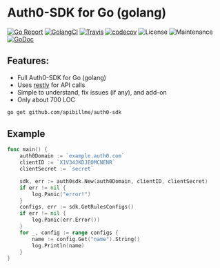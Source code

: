 # Auth0-SDK for Go (golang)

[![Go Report](https://goreportcard.com/badge/github.com/apibillme/auth0-sdk)](https://goreportcard.com/report/github.com/apibillme/auth0-sdk) [![GolangCI](https://golangci.com/badges/github.com/apibillme/auth0-sdk.svg)](https://golangci.com/r/github.com/apibillme/auth0-sdk) [![Travis](https://travis-ci.org/apibillme/auth0-sdk.svg?branch=master)](https://travis-ci.org/apibillme/auth0-sdk#) [![codecov](https://codecov.io/gh/apibillme/auth0-sdk/branch/master/graph/badge.svg)](https://codecov.io/gh/apibillme/auth0-sdk) ![License](https://img.shields.io/github/license/mashape/apistatus.svg) ![Maintenance](https://img.shields.io/maintenance/yes/2018.svg) [![GoDoc](https://godoc.org/github.com/apibillme/auth0-sdk?status.svg)](https://godoc.org/github.com/apibillme/auth0-sdk)


## Features:
* Full Auth0-SDK for Go (golang)
* Uses [restly](https://github.com/apibillme/restly) for API calls
* Simple to understand, fix issues (if any), and add-on
* Only about 700 LOC

```bash
go get github.com/apibillme/auth0-sdk
```

## Example

```go
func main() {
    auth0Domain := `example.auth0.com`
    clientID := `X1V34JKDJEOMCNENR`
    clientSecret := `secret`

    sdk, err := auth0sdk.New(auth0Domain, clientID, clientSecret)
    if err != nil {
        log.Panic("error!")
    }
    configs, err := sdk.GetRulesConfigs()
    if err != nil {
        log.Panic(err.Error())
    }
    for _, config := range configs {
        name := config.Get("name").String()
        log.Println(name)
    }
}
```
